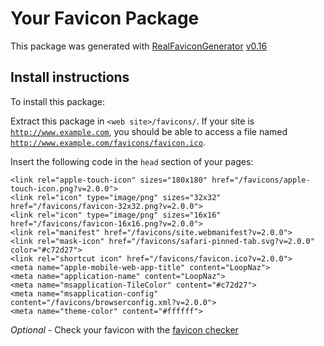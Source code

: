 # Your Favicon Package

This package was generated with [RealFaviconGenerator](https://realfavicongenerator.net/) [v0.16](https://realfavicongenerator.net/change_log#v0.16)

## Install instructions

To install this package:

Extract this package in <code>&lt;web site&gt;/favicons/</code>. If your site is <code>http://www.example.com</code>, you should be able to access a file named <code>http://www.example.com/favicons/favicon.ico</code>.

Insert the following code in the `head` section of your pages:

    <link rel="apple-touch-icon" sizes="180x180" href="/favicons/apple-touch-icon.png?v=2.0.0">
    <link rel="icon" type="image/png" sizes="32x32" href="/favicons/favicon-32x32.png?v=2.0.0">
    <link rel="icon" type="image/png" sizes="16x16" href="/favicons/favicon-16x16.png?v=2.0.0">
    <link rel="manifest" href="/favicons/site.webmanifest?v=2.0.0">
    <link rel="mask-icon" href="/favicons/safari-pinned-tab.svg?v=2.0.0" color="#c72d27">
    <link rel="shortcut icon" href="/favicons/favicon.ico?v=2.0.0">
    <meta name="apple-mobile-web-app-title" content="LoopNaz">
    <meta name="application-name" content="LoopNaz">
    <meta name="msapplication-TileColor" content="#c72d27">
    <meta name="msapplication-config" content="/favicons/browserconfig.xml?v=2.0.0">
    <meta name="theme-color" content="#ffffff">

*Optional* - Check your favicon with the [favicon checker](https://realfavicongenerator.net/favicon_checker)